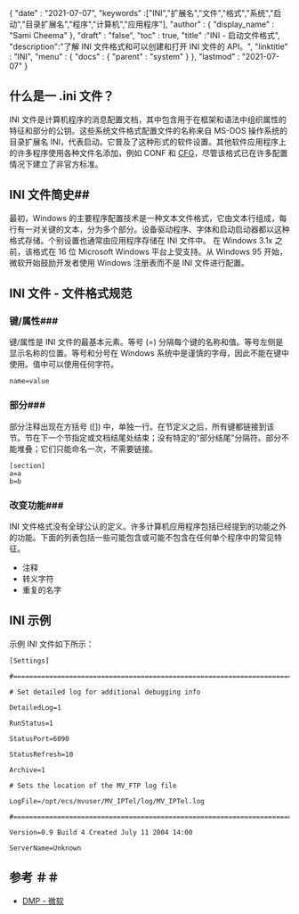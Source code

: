{
  "date" : "2021-07-07",
  "keywords" :["INI","扩展名","文件","格式","系统","启动","目录扩展名","程序","计算机","应用程序"],
  "author" : {
    "display_name" : "Sami Cheema"
},
  "draft" : "false",
  "toc" : true,
  "title" :"INI - 启动文件格式",
  "description":"了解 INI 文件格式和可以创建和打开 INI 文件的 API。",
  "linktitle" : "INI",
  "menu" : {
    "docs" : {
      "parent" : "system"
}
},
  "lastmod" : "2021-07-07"
}

## 什么是一 .ini 文件？ ##

INI 文件是计算机程序的消息配置文档，其中包含用于在框架和语法中组织属性的特征和部分的公钥。这些系统文件格式配置文件的名称来自 MS-DOS 操作系统的目录扩展名 INI，代表启动。它普及了这种形式的软件设置。其他软件应用程序上的许多程序使用各种文件名添加，例如 CONF 和 [CFG](/zh/system/cfg/)，尽管该格式已在许多配置情况下建立了非官方标准。

## INI 文件简史##

最初，Windows 的主要程序配置技术是一种文本文件格式，它由文本行组成，每行有一对关键的文本，分为多个部分。设备驱动程序、字体和启动启动器都以这种格式存储。个别设置也通常由应用程序存储在 INI 文件中。
在 Windows 3.1x 之前，该格式在 16 位 Microsoft Windows 平台上受支持。从 Windows 95 开始，微软开始鼓励开发者使用 Windows 注册表而不是 INI 文件进行配置。

## INI 文件 - 文件格式规范

### 键/属性###

键/属性是 INI 文件的最基本元素。等号 (=) 分隔每个键的名称和值。等号左侧是显示名称的位置。等号和分号在 Windows 系统中是谨慎的字母，因此不能在键中使用。值中可以使用任何字符。

```
name=value
```

### 部分###

部分注释出现在方括号 ([]) 中，单独一行。在节定义之后，所有键都链接到该节。节在下一个节指定或文档结尾处结束；没有特定的“部分结尾"分隔符。部分不能堆叠；它们只能命名一次，不需要链接。

```
[section]
a=a
b=b
```

### 改变功能###

INI 文件格式没有全球公认的定义。许多计算机应用程序包括已经提到的功能之外的功能。下面的列表包括一些可能包含或可能不包含在任何单个程序中的常见特征。

* 注释
* 转义字符
* 重复的名字


## INI 示例 ##

示例 INI 文件如下所示：

```
[Settings]
 
#======================================================================
 
# Set detailed log for additional debugging info
 
DetailedLog=1
 
RunStatus=1
 
StatusPort=6090
 
StatusRefresh=10
 
Archive=1
 
# Sets the location of the MV_FTP log file
 
LogFile=/opt/ecs/mvuser/MV_IPTel/log/MV_IPTel.log
 
#======================================================================
 
Version=0.9 Build 4 Created July 11 2004 14:00
 
ServerName=Unknown

```

## 参考 ＃＃

* [DMP - 微软](https://docs.microsoft.com/en-us/troubleshoot/windows-client/performance/read-small-memory-dump-file)

